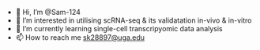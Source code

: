 - 👋 Hi, I’m @Sam-124
- 👀 I’m interested in utilising scRNA-seq & its validatation in-vivo & in-vitro
- 🌱 I’m currently learning single-cell transcripyomic data analysis
- 📫 How to reach me sk28897@uga.edu
